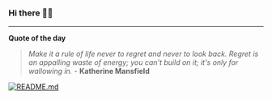 ### Hi there 👋🏻


---

**Quote of the day**

> *Make it a rule of life never to regret and never to look back. Regret is an appalling waste of energy; you can't build on it; it's only for wallowing in.* - **Katherine Mansfield** 

[![README.md](https://github.com/marcolovazzano/marcolovazzano/actions/workflows/readme.yml/badge.svg?branch=main)](https://github.com/marcolovazzano/marcolovazzano/actions/workflows/readme.yml)
